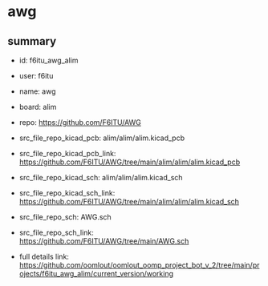 # awg
 
## summary 
* id: f6itu_awg_alim
* user: f6itu
* name: awg
* board: alim
* repo: https://github.com/F6ITU/AWG
* src_file_repo_kicad_pcb: alim/alim/alim.kicad_pcb
* src_file_repo_kicad_pcb_link: https://github.com/F6ITU/AWG/tree/main/alim/alim/alim.kicad_pcb
* src_file_repo_kicad_sch: alim/alim/alim.kicad_sch
* src_file_repo_kicad_sch_link: https://github.com/F6ITU/AWG/tree/main/alim/alim/alim.kicad_sch

* src_file_repo_sch: AWG.sch
* src_file_repo_sch_link: https://github.com/F6ITU/AWG/tree/main/AWG.sch
* full details link: https://github.com/oomlout/oomlout_oomp_project_bot_v_2/tree/main/projects/f6itu_awg_alim/current_version/working  







